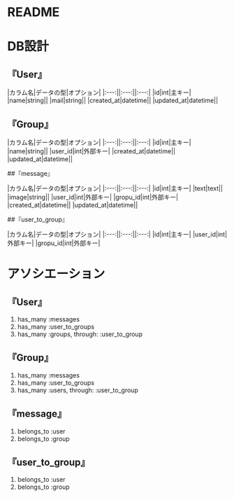 # README



# DB設計
## 『User』

|カラム名|データの型|オプション|
|:---:||:---:||:---:|
|id|int|主キー|
|name|string||
|mail|string||
|created_at|datetime||
|updated_at|datetime||

## 『Group』

|カラム名|データの型|オプション|
|:---:||:---:||:---:|
|id|int|主キー|
|name|string||
|user_id|int|外部キー|
|created_at|datetime||
|updated_at|datetime||

##『message』

|カラム名|データの型|オプション|
|:---:||:---:||:---:|
|id|int|主キー|
|text|text||
|image|string||
|user_id|int|外部キー|
|gropu_id|int|外部キー|
|created_at|datetime||
|updated_at|datetime||

##『user_to_group』

|カラム名|データの型|オプション|
|:---:||:---:||:---:|
|id|int|主キー|
|user_id|int|外部キー|
|gropu_id|int|外部キー|

# アソシエーション

## 『User』
1. has_many :messages
2. has_many :user_to_groups
3. has_many :groups, through: :user_to_group

## 『Group』
1. has_many :messages
2. has_many :user_to_groups
3. has_many :users, through: :user_to_group


## 『message』
1. belongs_to :user
2. belongs_to :group

## 『user_to_group』
1. belongs_to :user
2. belongs_to :group